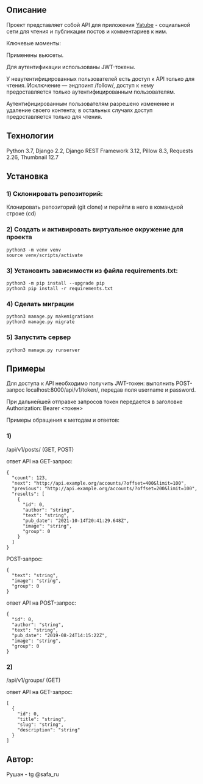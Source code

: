 ## Описание

Проект представляет собой API для приложения [Yatube](git@github.com:Safarrush/hw05_final.git) - социальной сети для чтения и публикации постов и комментариев к ним.

Ключевые моменты:

Применены вьюсеты.

Для аутентификации использованы JWT-токены.

У неаутентифицированных пользователей есть доступ к API только для чтения. Исключение — эндпоинт /follow/, доступ к нему предоставляется только аутентифицированным пользователям. 

Аутентифицированным пользователям разрешено изменение и удаление своего контента; в остальных случаях доступ предоставляется только для чтения.

## Технологии
Python 3.7, Django 2.2, Django REST Framework 3.12, Pillow 8.3, Requests 2.26, Thumbnail 12.7

## Установка

### 1) Склонировать репозиторий:
Клонировать репозиторий (git clone) и перейти в него в командной строке (cd)

### 2) Создать и активировать виртуальное окружение для проекта
```
python3 -m venv venv
source venv/scripts/activate
```
### 3) Установить зависимости из файла requirements.txt:
```
python3 -m pip install --upgrade pip
python3 pip install -r requirements.txt
```
### 4) Сделать миграции
```
python3 manage.py makemigrations
python3 manage.py migrate
```
### 5) Запустить сервер
```
python3 manage.py runserver
```
## Примеры

Для доступа к API необходимо получить JWT-токен: выполнить POST-запрос localhost:8000/api/v1/token/, передав поля username и password.

При дальнейшей отправке запросов токен передается в заголовке Authorization: Bearer <токен>

Примеры обращения к методам и ответов:

### 1) 

/api/v1/posts/ (GET, POST) 

ответ API на GET-запрос: 

 
```
{ 
  "count": 123, 
  "next": "http://api.example.org/accounts/?offset=400&limit=100", 
  "previous": "http://api.example.org/accounts/?offset=200&limit=100", 
  "results": [ 
    { 
      "id": 0, 
      "author": "string", 
      "text": "string", 
      "pub_date": "2021-10-14T20:41:29.648Z", 
      "image": "string", 
      "group": 0 
    } 
  ] 
} 
```

POST-запрос: 
 
```
{ 
  "text": "string", 
  "image": "string", 
  "group": 0 
} 
```
ответ API на POST-запрос: 
 
```
{ 
  "id": 0, 
  "author": "string", 
  "text": "string", 
  "pub_date": "2019-08-24T14:15:22Z", 
  "image": "string", 
  "group": 0 
} 
```
### 2) 

/api/v1/groups/ (GET) 

ответ API на GET-запрос: 
 
```
[ 
  { 
    "id": 0, 
    "title": "string", 
    "slug": "string", 
    "description": "string" 
  } 
] 
```
Автор:
----------
Рушан - tg @safa_ru
